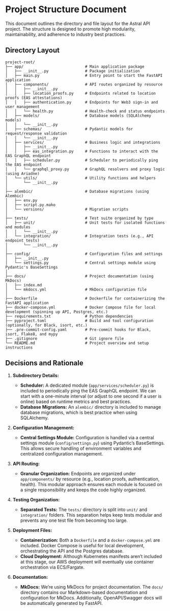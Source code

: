 # Project Structure Document

This document outlines the directory and file layout for the Astral API project. The structure is designed to promote high modularity, maintainability, and adherence to industry best practices.

## Directory Layout

```
project-root/
├── app/                           # Main application package
│   ├── __init__.py                # Package initialization
│   ├── main.py                    # Entry point to start the FastAPI application
│   ├── components/                # API routes organized by resource
│   │   ├── __init__.py            
│   │   ├── location_proofs.py     # Endpoints related to location proofs (EAS attestations)
│   │   ├── authentication.py      # Endpoints for Web3 sign-in and user management
│   │   └── health.py              # Health-check and status endpoints
│   ├── models/                    # Database models (SQLAlchemy models)
│   │   └── __init__.py
│   ├── schemas/                   # Pydantic models for request/response validation
│   │   └── __init__.py
│   ├── services/                  # Business logic and integrations
│   │   ├── __init__.py
│   │   ├── eas_integration.py     # Functions to interact with the EAS GraphQL endpoint
│   │   ├── scheduler.py           # Scheduler to periodically ping the EAS endpoint
│   │   └── graphql_proxy.py       # GraphQL resolvers and proxy logic (using Ariadne)
│   └── utils/                     # Utility functions and helpers
│       └── __init__.py
│
├── alembic/                       # Database migrations (using Alembic)
│   ├── env.py
│   ├── script.py.mako
│   └── versions/                  # Migration scripts
│
├── tests/                         # Test suite organized by type
│   ├── unit/                      # Unit tests for isolated functions and modules
│   │   └── __init__.py
│   └── integration/               # Integration tests (e.g., API endpoint tests)
│       └── __init__.py
│
├── config/                        # Configuration files and settings
│   ├── __init__.py
│   └── settings.py                # Central settings module using Pydantic's BaseSettings
│
├── docs/                          # Project documentation (using MkDocs)
│   ├── index.md
│   └── mkdocs.yml                 # MkDocs configuration file
│
├── Dockerfile                     # Dockerfile for containerizing the FastAPI application
├── docker-compose.yml             # Docker Compose file for local development (spinning up API, Postgres, etc.)
├── requirements.txt               # Python dependencies
├── pyproject.toml                 # Build and tool configuration (optionally, for Black, isort, etc.)
├── .pre-commit-config.yaml        # Pre-commit hooks for Black, isort, Flake8, and mypy
├── .gitignore                     # Git ignore file
└── README.md                      # Project overview and setup instructions
```

## Decisions and Rationale

1. **Subdirectory Details:**
   - **Scheduler:** A dedicated module (`app/services/scheduler.py`) is included to periodically ping the EAS GraphQL endpoint. We can start with a one-minute interval (or adjust to one second if a user is online) based on runtime metrics and best practices.
   - **Database Migrations:** An `alembic/` directory is included to manage database migrations, which is best practice when using SQLAlchemy.

2. **Configuration Management:**
   - **Central Settings Module:** Configuration is handled via a central settings module (`config/settings.py`) using Pydantic’s BaseSettings. This allows secure handling of environment variables and centralized configuration management.

3. **API Routing:**
   - **Granular Organization:** Endpoints are organized under `app/components/` by resource (e.g., location proofs, authentication, health). This modular approach ensures each module is focused on a single responsibility and keeps the code highly organized.

4. **Testing Organization:**
   - **Separated Tests:** The `tests/` directory is split into `unit/` and `integration/` folders. This separation helps keep tests modular and prevents any one test file from becoming too large.

5. **Deployment Files:**
   - **Containerization:** Both a `Dockerfile` and a `docker-compose.yml` are included. Docker Compose is useful for local development, orchestrating the API and the Postgres database.
   - **Cloud Deployment:** Although Kubernetes manifests aren’t included at this stage, our AWS deployment will eventually use container orchestration via ECS/Fargate.

6. **Documentation:**
   - **MkDocs:** We’re using MkDocs for project documentation. The `docs/` directory contains our Markdown-based documentation and configuration for MkDocs. Additionally, OpenAPI/Swagger docs will be automatically generated by FastAPI.


